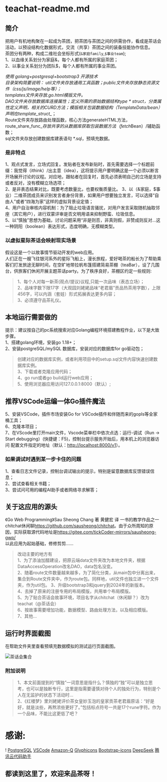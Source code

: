 # teachat-readme.md

## 简介

把用户有机地构聚在一起成为茶团，把茶团与茶团之间的供需协作，看成是茶话会活动，以预设结构化数据形式，交流（共享）茶团之间的装备技能协作信息。  
茶团分有两种，构成二维社会坐标形式(`&家庭family`,`$事业team`);  
1、以血缘关系划分为家庭&，每个人都有所属的家庭茶团；  
2、以事业关系划分为团队$，每个人都有所属的事业茶团。  

*使用 golang+postgresql+bootstrap3 开源技术  
*目录架构简要说明：
util文件夹存放通用工具函数；public文件夹存放静态资源文件（css/js/image/help等）；  
templates文件夹存放*.go.html模版文件。  
DAO文件夹存放数据库连接属性；定义所需的原始数据结构type * struct，分类属性定义声明，相关的CURD方法；模版相关包装数据结构（TemplateData/bean）声明在template_struct_*；  
Route文件夹存放路由处理函数，核心方法generateHTML方法，route_share_func_*存放共享的从数据库获取包装数据方法（fetch*Bean）/辅助函数；  
sql文件夹存放创建数据库建表语句 *.sql，预填充数据。  

### 是非特点

1、观点式发言，立场式回复。发贴者在发布新贴时，首先需要选择一个标题前缀：我觉得（ithink）/出主意（idea），这将提示用户要明确这是一个必须以断言开场展开讨论的议程。对应地，跟帖者在回复时，首先必须表明自己的立场是支持或者反对，没有模糊立场选项；  
2、是非表态结果对比，既要考虑数量比，也要权衡质量比。
3、以（&家庭，$事业）二维茶团成员来识别发言者身份背景，如果用户想要独立发言，可以选择“自由人”或者“四海为家”这样的虚拟背景设定值；  
4、用户自治审核内容机制：为了阻止垃圾语言骚扰，对用户发言采取随机抽取邻座（其它用户），进行双蒙评审是否文明用语来抑制野蛮、垃圾信息。  
5、以“慎独”思想为基础，讨论问题采用“非是则否，非真则假，非赞成则反对...这一种阴阳（boolean）表达形式，态度明确，无模糊类型。  
     
### 以虚拟星际茶话会映射现实场景

假设这是一个以故事情节驱动开发的web应用。  
人们正在一艘飞往银河系外的星际飞船上，漫长旅程，爱好喝茶的船长为了帮助乘客们打发旅途无聊时间，在空旷地带拉帆布篷搭建简易茶棚（teaBar），设了几围台，供旅客们休闲开展主题茶话party。为了秩序良好，茶棚区约定一些规则:  
>1、每个人对每一新茶(观点/提议)议程,只能一次品味（表态立场）；  
2、品味字数下限17字（大观园刘姥姥品味“老君眉”贡品热茶用字数），上限456字，可以内涵（套娃）形式拓展表达更多内容；  
3、必须遵守品茶礼仪。


  

## 本地运行需要做的 

提示：建议按自己的pc系统搜索对应Golang编程环境搭建教程作业，以下是大致步骤。  
1、搭建golang环境，安装go 1.18+；  
2、安装postgreSQL/mySQL 数据库，安装对应的数据库for go驱动包；
> 创建对应的数据库实例，或者利用项目中的setup.sql文件内容快速创建数据库实例。  
3、下载或者克隆应用代码；  
4、go run或者go build运行web应用；  
5、使用浏览器应用访问127.0.0.1:8000（默认）;  

## 推荐VSCode运编一体Go插件魔法  
5、安装VSCode，插件市场安装Go for VSCode插件和伴随而来的gopls等全家桶工具；  
6、克隆本项目；  
7、在VScode里打开main文件，Vscode菜单栏中依次点选：运行-调试（Run -> Start debugging）(快捷键：F5)，控制台提示服务开始后，用本机上的浏览器访问 配置文件指定的地址（默认：<http://localhost:8000/v1>）。

### 如果调试时遇到某一步卡住的问题  
1、查看日志文件记录，控制台调试输出的提示，特别是留意数据库反馈错误信息；  
2、尝试查看相关书籍；  
3、尝试问可用的编程AI助手或者网络寻求解答；  

## 关于这应用的源头  
《Go Web Programming》Sau Sheong Chang 著 黄健宏 译 一书的教学作品之一chitchat休闲聊<https://github.com/sausheong/chitchat>。由于众所周知的原因，实际获取源代码地址是<https://gitee.com/tickCoder-mirrors/sausheong-gwp/>  
以此应用为起始基础，修修剪剪……  
> 改动主要的地方有  
1、为了添油加醋建设，把原云端data文件夹改为本地文件夹，根据DataAccessOperation改名DAO，data包名没变。  
2、随着route文件数量越来越多，为了简化分类，从main包中分离出来，集合到Route文件夹中，作为route包。同样地，util文件也独立进一个文件夹，作为util包。
3、升级bootstrap3和jquery到2024年的新版本。  
4、去掉了原来的注册专用的布局模版，共用单个布局模版。  
5、为了贴合茶话会故事环境，项目名字从chitchat（休闲聊？）改为teachat（@茶话会）  
6、按故事需要增加功能，数据模型、路由处理方法，以及相应模版。  
7、其他...  

## 运行时界面截图
在帮助文件夹里查看预填充数据模拟的测试运行页面截图。  

![茶话会集合](public/help/image/teachat-square.jpeg)

### 附加说明 
>1、本文前面提到的“慎独”一词意思是指什么？慎独的“独”可以是独立思考，也可以是独断专行，这里是指需要谨慎对待个人的独处行为，特别是个人在无监护的状态下活动时...  
2、《红楼梦》里刘姥姥评价茶女皇妙玉泡的皇家贡茶老君眉原话：“好是好，就是淡些，再熬浓些更好了。”包括标点符号一共是17个rune字符。作为一个品味，不能比这更低了吧？



# 感谢:
!    <a href="https://golang.google.cn"></a>
     <a href="https://www.postgresql.org/">PostgreSQL</a>
     <a href="https://code.visualstudio.com/">VSCode</a>
     <a href="https://aws.amazon.com/q/">Amazon-Q</a>
     <a href="https://www.glyphicons.com/">Glyphicons</a>
     <a href="https://icons.bootcss.com/">Bootstrap-icons</a>
     <a href="https://www.deepseek.com">DeepSeek</a>
     <a href="https://cloud.tencent.com/product/acc">腾讯云代码助手</a>  

## 都读到这里了，欢迎来品茶呀！
